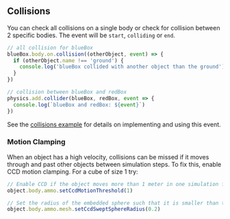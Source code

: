 ## Collisions

You can check all collisions on a single body or check for collision between 2 specific bodies. The event will be `start`, `colliding` or `end`.

```javascript
// all collision for blueBox
blueBox.body.on.collision((otherObject, event) => {
  if (otherObject.name !== 'ground') {
    console.log('blueBox collided with another object than the ground')
  }
})
```

```javascript
// collision between blueBox and redBox
physics.add.collider(blueBox, redBox, event => {
  console.log(`blueBox and redBox: ${event}`)
})
```

See the [collisions example](http://127.0.0.1:8080/examples/collision-detection.html) for details on implementing and using this event.

### Motion Clamping

When an object has a high velocity, collisions can be missed if it moves through and past other objects between simulation steps. To fix this, enable CCD motion clamping. For a cube of size 1 try:

```javascript
// Enable CCD if the object moves more than 1 meter in one simulation frame
object.body.ammo.setCcdMotionThreshold(1)

// Set the radius of the embedded sphere such that it is smaller than the object
object.body.ammo.mesh.setCcdSweptSphereRadius(0.2)
```

